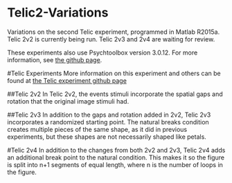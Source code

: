 # Telic2-Variations
Variations on the second Telic experiment, programmed in Matlab R2015a. Telic 2v2 is currently being run. Telic 2v3 and 2v4 are waiting for review.

These experiments also use Psychtoolbox version 3.0.12. For more information, see [the github page](https://github.com/Psychtoolbox-3/Psychtoolbox-3).

#Telic Experiments
More information on this experiment and others can be found at [the Telic experiment github page](https://github.com/nu-childlab/Telic/blob/master/README.md)

##Telic 2v2
In Telic 2v2, the events stimuli incorporate the spatial gaps and rotation that the original image stimuli had.

##Telic 2v3
In addition to the gaps and rotation added in 2v2, Telic 2v3 incorporates a randomized starting point. The natural breaks condition creates multiple pieces of the same shape, as it did in previous experiments, but these shapes are not necessarily shaped like petals.

#Telic 2v4
In addition to the changes from both 2v2 and 2v3, Telic 2v4 adds an additional break point to the natural condition. This makes it so the figure is split into n+1 segments of equal length, where n is the number of loops in the figure.
